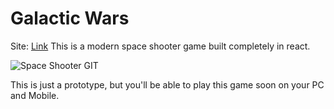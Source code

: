 # Galactic Wars
Site: [Link](https://tinyurl.com/retsambew-react-shooter)
This is a modern space shooter game built completely in react.
  
  ![Space Shooter GIT](https://github.com/retsambew/ReactSpaceShooter/assets/80634009/a58d7c06-5939-4d08-bdb8-d7d87a31a5b4)
  
This is just a prototype, but you'll be able to play this game soon on your PC and Mobile.
